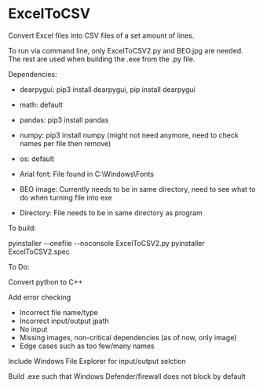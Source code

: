 # ExcelToCSV
Convert Excel files into CSV files of a set amount of lines.

To run via command line, only ExcelToCSV2.py and BEO.jpg are needed. The rest are used when building the .exe from the .py file.

Dependencies:

- dearpygui: pip3 install dearpygui, pip install dearpygui
- math: default
- pandas: pip3 install pandas
- numpy: pip3 install numpy (might not need anymore, need to check names per file then remove)
- os: default
- Arial font: File found in C:\Windows\Fonts
- BEO image: Currently needs to be in same directory, need to see what
             to do when turning file into exe

- Directory: File needs to be in same directory as program

To build:

pyinstaller --onefile --noconsole ExcelToCSV2.py
pyinstaller ExcelToCSV2.spec


To Do:

Convert python to C++

Add error checking
- Incorrect file name/type
- Incorrect input/output jpath
- No input
- Missing images, non-critical dependencies (as of now, only image)
- Edge cases such as too few/many names

Include Windows File Explorer for input/output selction

Build .exe such that Windows Defender/firewall does not block by default
